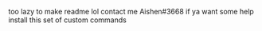 too lazy to make readme lol contact me Aishen#3668 if ya want some help install this set of custom commands